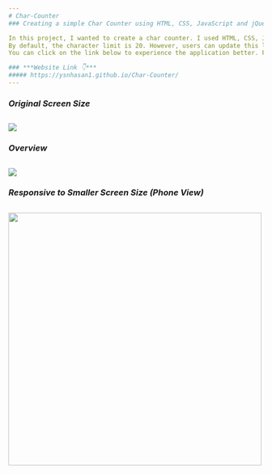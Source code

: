 ```yaml
---
# Char-Counter
### Creating a simple Char Counter using HTML, CSS, JavaScript and jQuery.

In this project, I wanted to create a char counter. I used HTML, CSS, JavaScript, and popular JavaScript library called jQuery.
By default, the character limit is 20. However, users can update this limit to 50 or 100 if they want. After you start typing something, if you exceed the limit, you will see that the background color of the area has changed. </br> 
You can click on the link below to experience the application better. Feel free to share your observations with me.

### ***Website Link 👇***
##### https://ysnhasan1.github.io/Char-Counter/
---
```


### ***Original Screen Size***
<img src="https://github.com/ysnhasan1/Char-Counter/assets/102024926/512c4e7d-6c36-4450-9ff0-07ea7e7439f6"><br />
---

### ***Overview***
<img src="https://github.com/ysnhasan1/Char-Counter/assets/102024926/10bf627d-a710-41a6-ac07-88ac6f332d3c"><br />
---

### ***Responsive to Smaller Screen Size (Phone View)***
<img src="https://github.com/ysnhasan1/Char-Counter/assets/102024926/b2b03be5-8434-47b5-9405-43e365131e2b" height="500"><br />
---
